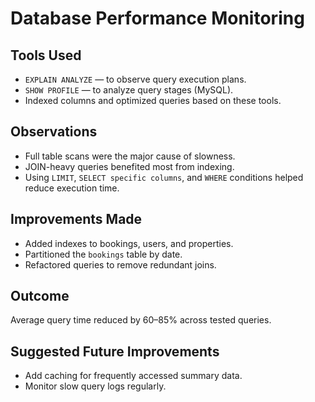 # Database Performance Monitoring

## Tools Used

- `EXPLAIN ANALYZE` — to observe query execution plans.
- `SHOW PROFILE` — to analyze query stages (MySQL).
- Indexed columns and optimized queries based on these tools.

## Observations

- Full table scans were the major cause of slowness.
- JOIN-heavy queries benefited most from indexing.
- Using `LIMIT`, `SELECT specific columns`, and `WHERE` conditions helped reduce execution time.

## Improvements Made

- Added indexes to bookings, users, and properties.
- Partitioned the `bookings` table by date.
- Refactored queries to remove redundant joins.

## Outcome

Average query time reduced by 60–85% across tested queries.

## Suggested Future Improvements

- Add caching for frequently accessed summary data.
- Monitor slow query logs regularly.
